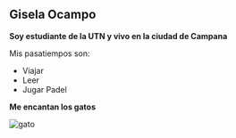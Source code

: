 ## Gisela Ocampo

**Soy estudiante de la UTN y vivo en la ciudad de Campana**

Mis pasatiempos son:


- Viajar
- Leer
- Jugar Padel

**Me encantan los gatos**


![gato](https://www.purina-latam.com/sites/g/files/auxxlc391/files/styles/social_share_large/public/purina-por-que-vemos-tan-felices-a-los-gatos-en-cajas-de-carton.png?itok=xABhZ8v9)
